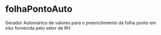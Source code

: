 # folhaPontoAuto
Gerador Automárico de valores para o preenchimento da folha ponto em xlsx fornecida pelo setor de RH
